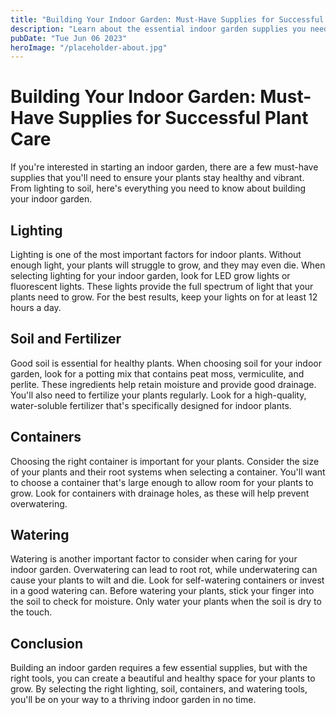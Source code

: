 ```yaml
---
title: "Building Your Indoor Garden: Must-Have Supplies for Successful Plant Care"
description: "Learn about the essential indoor garden supplies you need for healthy and vibrant plants. From lighting to soil, find everything you need to start your indoor garden."
pubDate: "Tue Jun 06 2023"
heroImage: "/placeholder-about.jpg"
---
```


# Building Your Indoor Garden: Must-Have Supplies for Successful Plant Care

If you&#39;re interested in starting an indoor garden, there are a few must-have supplies that you&#39;ll need to ensure your plants stay healthy and vibrant. From lighting to soil, here&#39;s everything you need to know about building your indoor garden.

## Lighting

Lighting is one of the most important factors for indoor plants. Without enough light, your plants will struggle to grow, and they may even die. When selecting lighting for your indoor garden, look for LED grow lights or fluorescent lights. These lights provide the full spectrum of light that your plants need to grow. For the best results, keep your lights on for at least 12 hours a day.

## Soil and Fertilizer

Good soil is essential for healthy plants. When choosing soil for your indoor garden, look for a potting mix that contains peat moss, vermiculite, and perlite. These ingredients help retain moisture and provide good drainage. You&#39;ll also need to fertilize your plants regularly. Look for a high-quality, water-soluble fertilizer that&#39;s specifically designed for indoor plants.

## Containers

Choosing the right container is important for your plants. Consider the size of your plants and their root systems when selecting a container. You&#39;ll want to choose a container that&#39;s large enough to allow room for your plants to grow. Look for containers with drainage holes, as these will help prevent overwatering.

## Watering

Watering is another important factor to consider when caring for your indoor garden. Overwatering can lead to root rot, while underwatering can cause your plants to wilt and die. Look for self-watering containers or invest in a good watering can. Before watering your plants, stick your finger into the soil to check for moisture. Only water your plants when the soil is dry to the touch.

## Conclusion

Building an indoor garden requires a few essential supplies, but with the right tools, you can create a beautiful and healthy space for your plants to grow. By selecting the right lighting, soil, containers, and watering tools, you&#39;ll be on your way to a thriving indoor garden in no time.